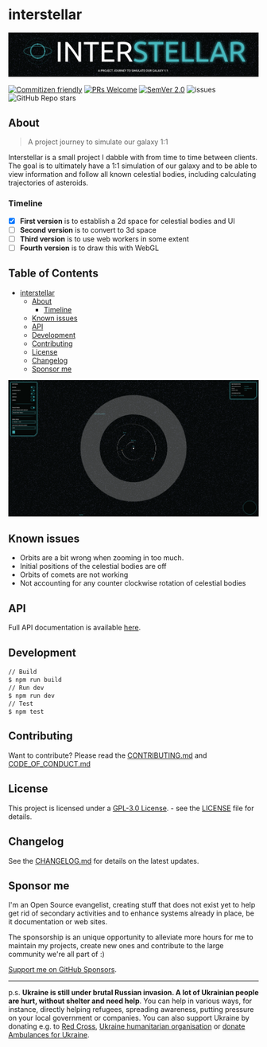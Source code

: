 # interstellar

![Interstellar](./public/interstellar-header.png)

[![Commitizen friendly](https://img.shields.io/badge/commitizen-friendly-brightgreen.svg)](http://commitizen.github.io/cz-cli/)
[![PRs Welcome](https://img.shields.io/badge/PRs-welcome-green.svg)](http://makeapullrequest.com)
[![SemVer 2.0](https://img.shields.io/badge/SemVer-2.0-green.svg)](http://semver.org/spec/v2.0.0.html)
![issues](https://img.shields.io/github/issues/phun-ky/interstellar)
![GitHub Repo stars](https://img.shields.io/github/stars/phun-ky/interstellar)

## About

> A project journey to simulate our galaxy 1:1

Interstellar is a small project I dabble with from time to time between clients.
The goal is to ultimately have a 1:1 simulation of our galaxy and to be able to
view information and follow all known celestial bodies, including calculating
trajectories of asteroids.

### Timeline

- [x] **First version** is to establish a 2d space for celestial bodies and UI
- [ ] **Second version** is to convert to 3d space
- [ ] **Third version** is to use web workers in some extent
- [ ] **Fourth version** is to draw this with WebGL

## Table of Contents<!-- omit from toc -->

- [interstellar](#interstellar)
  - [About](#about)
    - [Timeline](#timeline)
  - [Known issues](#known-issues)
  - [API](#api)
  - [Development](#development)
  - [Contributing](#contributing)
  - [License](#license)
  - [Changelog](#changelog)
  - [Sponsor me](#sponsor-me)

![Interstellar](./public/interstellar.png)

## Known issues

- Orbits are a bit wrong when zooming in too much.
- Initial positions of the celestial bodies are off
- Orbits of comets are not working
- Not accounting for any counter clockwise rotation of celestial bodies

## API

Full API documentation is available
[here](https://github.com/phun-ky/interstellar/blob/main/api/README.md).

## Development

```
// Build
$ npm run build
// Run dev
$ npm run dev
// Test
$ npm test
```

## Contributing

Want to contribute? Please read the
[CONTRIBUTING.md](https://github.com/phun-ky/interstellar/blob/main/CONTRIBUTING.md)
and
[CODE_OF_CONDUCT.md](https://github.com/phun-ky/interstellar/blob/main/CODE_OF_CONDUCT.md)

## License

This project is licensed under a
[GPL-3.0 License](https://choosealicense.com/licenses/gpl-3.0/). - see the
[LICENSE](https://github.com/phun-ky/interstellar/blob/main/LICENSE) file for
details.

## Changelog

See the
[CHANGELOG.md](https://github.com/phun-ky/interstellar/blob/main/CHANGELOG.md)
for details on the latest updates.

## Sponsor me

I'm an Open Source evangelist, creating stuff that does not exist yet to help
get rid of secondary activities and to enhance systems already in place, be it
documentation or web sites.

The sponsorship is an unique opportunity to alleviate more hours for me to
maintain my projects, create new ones and contribute to the large community
we're all part of :)

[Support me on GitHub Sponsors](https://github.com/sponsors/phun-ky).

---

p.s. **Ukraine is still under brutal Russian invasion. A lot of Ukrainian people
are hurt, without shelter and need help**. You can help in various ways, for
instance, directly helping refugees, spreading awareness, putting pressure on
your local government or companies. You can also support Ukraine by donating
e.g. to [Red Cross](https://www.icrc.org/en/donate/ukraine),
[Ukraine humanitarian organisation](https://savelife.in.ua/en/donate-en/#donate-army-card-weekly)
or
[donate Ambulances for Ukraine](https://www.gofundme.com/f/help-to-save-the-lives-of-civilians-in-a-war-zone).
